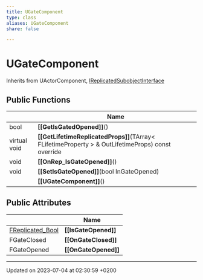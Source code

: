 ```yaml
---
title: UGateComponent
type: class
aliases: UGateComponent
share: false

---
```


# UGateComponent





Inherits from UActorComponent, [IReplicatedSubobjectInterface](/docs/SDK/Source/Classes/classIReplicatedSubobjectInterface.md)

## Public Functions

|                | Name           |
| -------------- | -------------- |
| bool | **[[GetIsGatedOpened]]**() |
| virtual void | **[[GetLifetimeReplicatedProps]]**(TArray< FLifetimeProperty > & OutLifetimeProps) const override |
| void | **[[OnRep_IsGateOpened]]**() |
| void | **[[SetIsGateOpened]]**(bool InGateOpened) |
| | **[[UGateComponent]]**() |

## Public Attributes

|                | Name           |
| -------------- | -------------- |
| [FReplicated_Bool](/docs/SDK/Source/Classes/structFReplicated__Bool.md) | **[[IsGateOpened]]**  |
| FGateClosed | **[[OnGateClosed]]**  |
| FGateOpened | **[[OnGateOpened]]**  |

-------------------------------

Updated on 2023-07-04 at 02:30:59 +0200